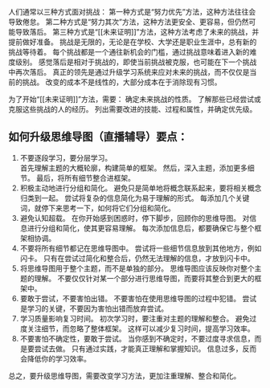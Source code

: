 

人们通常以三种方式面对挑战：
第一种方式是“努力优先”方法，这种方法往往会导致倦怠。
第二种方式是“努力其次”方法，这种方法更安全、更容易，但仍然可能导致落后。
第三种方式是“[[未来证明]]”方法，这种方法考虑了未来的挑战，并提前做好准备。
挑战是无限的，无论是在学校、大学还是职业生涯中，总有新的挑战等待着。
每个挑战都是一个通往新机会的门槛，通过挑战意味着进入新的难度级别。
感觉落后是相对于挑战的，即使当前挑战被克服，也可能在下一个挑战中再次落后。
真正的领先是通过升级学习系统来应对未来的挑战，而不仅仅是当前的挑战。
改变的成本不是线性的，大部分成本在于消除现有习惯。

为了开始“[[未来证明]]”方法，需要：
	确定未来挑战的性质。
	了解那些已经尝试或克服这些挑战的人的经历。
	列出需要改进的技能、过程和属性，并确定优先级。

## 如何升级思维导图（直播辅导）要点：

1. 不要逐段学习，要分层学习。  
    首先理解主题的大概轮廓，构建简单的框架。
    然后，深入主题，添加更多细节。
    最后，将所有细节整合进框架。
2. 积极主动地进行分组和简化。 
    避免只是简单地将概念联系起来，要将相关概念归类到一起。
    尝试将复杂的信息简化为易于理解的形式。
    每添加几个关键词，就停下来思考一下，如何将它们分组和简化。
3. 避免认知超载。
    在你开始感到困惑时，停下脚步，回顾你的思维导图。
    对信息进行分组和简化，使其更容易理解。
    每次添加信息后，都要确保它与整个框架相协调。
4. 不要将所有细节都记在思维导图中。
    尝试将一些细节信息放到其他地方，例如闪卡。
    只有在尝试过简化和整合后，仍然无法理解的信息，才放到闪卡中。
5. 将思维导图用于整个主题，而不是单独的部分。
    思维导图应该反映你对整个主题的理解。
    不要仅仅针对某一个部分进行思维导图，而要将其整合到更大的框架中。
6. 要敢于尝试，不要害怕出错。
    不要害怕在使用思维导图的过程中犯错。
    尝试是学习的关键，不要因为害怕出错而放弃尝试。
7. 学习质量影响复习时间。
    初次学习时，要注重对主题的理解和整合。
    避免过度关注细节，而忽略了整体框架。
    这样可以减少复习时间，提高学习效率。
8. 不要害怕不确定性，要敢于尝试。
    当你感到不确定时，不要过度寻求信息，而是要尝试去做。
    只有通过实践，才能真正理解和掌握知识。
    信息过多，反而会降低你的学习效率。

总之，要升级思维导图，需要改变学习方法，更加注重理解、整合和简化。
